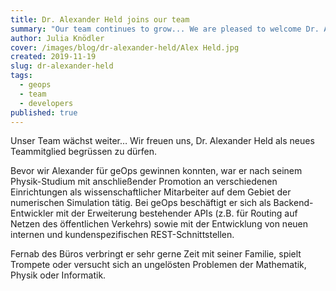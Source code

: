 ```yaml
---
title: Dr. Alexander Held joins our team
summary: "Our team continues to grow... We are pleased to welcome Dr. Alexander Held as a new team member."
author: Julia Knödler
cover: /images/blog/dr-alexander-held/Alex Held.jpg
created: 2019-11-19
slug: dr-alexander-held
tags:
  - geops
  - team
  - developers
published: true
---
```

Unser Team wächst weiter… Wir freuen uns, Dr. Alexander Held als neues Teammitglied begrüssen zu dürfen.

Bevor wir Alexander für geOps gewinnen konnten, war er nach seinem Physik-Studium mit anschließender Promotion an verschiedenen Einrichtungen als wissenschaftlicher Mitarbeiter auf dem Gebiet der numerischen Simulation tätig. Bei geOps beschäftigt er sich als Backend-Entwickler mit der Erweiterung bestehender APIs (z.B. für Routing auf Netzen des öffentlichen Verkehrs) sowie mit der Entwicklung von neuen internen und kundenspezifischen REST-Schnittstellen.

Fernab des Büros verbringt er sehr gerne Zeit mit seiner Familie, spielt Trompete oder versucht sich an ungelösten Problemen der Mathematik, Physik oder Informatik.